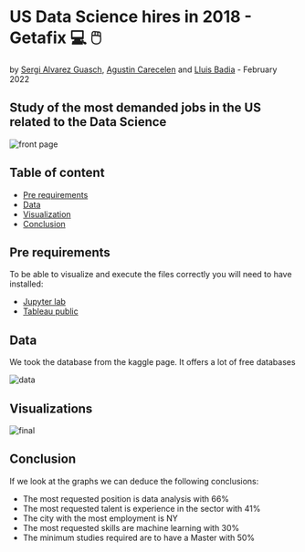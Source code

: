 # US Data Science hires in 2018 - Getafix 💻 🖱️
by [Sergi Alvarez Guasch](https://github.com/SergiGuasch), [Agustin Carecelen](https://github.com/AgustinCarcelen) and [Lluis Badia](https://github.com/lluis90badia/projects) - February 2022

## Study of the most demanded jobs in the US related to the Data Science

![front page](https://github.com/AgustinCarcelen/getafix/blob/8154de9e442cfa7f156046453c160e31c9701bd4/Images/1.png)

## Table of content

- [Pre requirements](https://github.com/AgustinCarcelen/getafix/blob/main/README.md#pre-requirements)
- [Data](https://github.com/AgustinCarcelen/getafix/blob/main/README.md#data)
- [Visualization](https://github.com/AgustinCarcelen/getafix/blob/main/README.md#visualizations)
- [Conclusion](https://github.com/AgustinCarcelen/getafix/blob/main/README.md#conclusion)

## Pre requirements
To be able to visualize and execute the files correctly you will need to have installed:
- [Jupyter lab](https://jupyter.org/)
- [Tableau public](https://public.tableau.com/en-us/s/)


## Data
We took the database from the kaggle page. It offers a lot of free databases

![data](https://github.com/AgustinCarcelen/getafix/blob/162c64fd3043dbea3d8e4149cb0905c5544e6a4e/Images/2.png)

## Visualizations

![final](https://github.com/AgustinCarcelen/getafix/blob/8154de9e442cfa7f156046453c160e31c9701bd4/Images/Getafix_Dashboard.jpg)

## Conclusion
If we look at the graphs we can deduce the following conclusions:

- The most requested position is data analysis with 66%
- The most requested talent is experience in the sector with 41%
- The city with the most employment is NY
- The most requested skills are machine learning with 30%
- The minimum studies required are to have a Master with 50%

